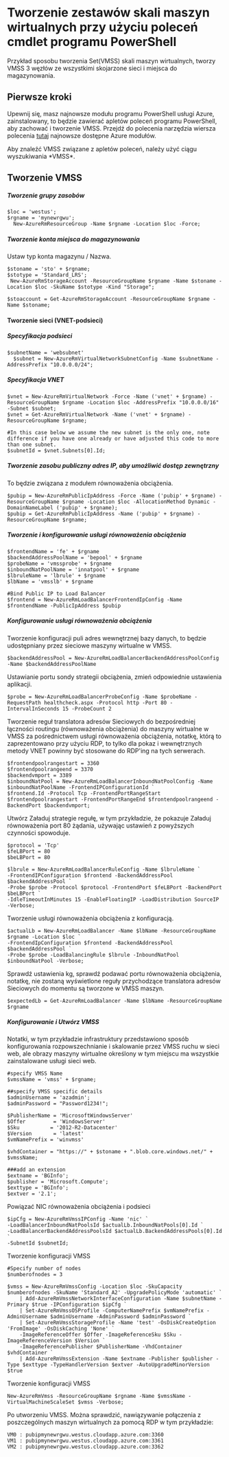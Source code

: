 <properties
    pageTitle="Tworzenie zestawów skali maszyn wirtualnych przy użyciu poleceń cmdlet środowiska PowerShell | Microsoft Azure"
    description="Wprowadzenie do tworzenia i zarządzania nimi z pierwszych zestawów skali maszyn wirtualnych Azure, na przy użyciu poleceń cmdlet środowiska PowerShell Azure"
    services="virtual-machines-windows"
    documentationCenter=""
    authors="danielsollondon"
    manager="timlt"
    editor=""
    tags="azure-resource-manager"/>

<tags
    ms.service="virtual-machines-windows"
    ms.workload="infrastructure-services"
    ms.tgt_pltfrm="na"
    ms.devlang="na"
    ms.topic="article"
    ms.date="09/29/2016"
    ms.author="danielsollondon"/>

# <a name="creating-virtual-machine-scale-sets-using-powershell-cmdlets"></a>Tworzenie zestawów skali maszyn wirtualnych przy użyciu poleceń cmdlet programu PowerShell

Przykład sposobu tworzenia Set(VMSS) skali maszyn wirtualnych, tworzy VMSS 3 węzłów ze wszystkimi skojarzone sieci i miejsca do magazynowania.

## <a name="first-steps"></a>Pierwsze kroki
Upewnij się, masz najnowsze modułu programu PowerShell usługi Azure, zainstalowany, to będzie zawierać apletów poleceń programu PowerShell, aby zachować i tworzenie VMSS.
Przejdź do polecenia narzędzia wiersza polecenia [tutaj](http://aka.ms/webpi-azps) najnowsze dostępne Azure modułów.

Aby znaleźć VMSS związane z apletów poleceń, należy użyć ciągu wyszukiwania \*VMSS\*.

## <a name="creating-a-vmss"></a>Tworzenie VMSS

##### <a name="create-resource-group"></a>Tworzenie grupy zasobów

```
$loc = 'westus';
$rgname = 'mynewrgwu';
  New-AzureRmResourceGroup -Name $rgname -Location $loc -Force;
```

##### <a name="create-storage-account"></a>Tworzenie konta miejsca do magazynowania

Ustaw typ konta magazynu / Nazwa.

```
$stoname = 'sto' + $rgname;
$stotype = 'Standard_LRS';
 New-AzureRmStorageAccount -ResourceGroupName $rgname -Name $stoname -Location $loc -SkuName $stotype -Kind "Storage";

$stoaccount = Get-AzureRmStorageAccount -ResourceGroupName $rgname -Name $stoname;
```

#### <a name="create-networking-vnet--subnet"></a>Tworzenie sieci (VNET-podsieci)

##### <a name="subnet-specification"></a>Specyfikacja podsieci

```
$subnetName = 'websubnet'
  $subnet = New-AzureRmVirtualNetworkSubnetConfig -Name $subnetName -AddressPrefix "10.0.0.0/24";
```

##### <a name="vnet-specification"></a>Specyfikacja VNET

```
$vnet = New-AzureRmVirtualNetwork -Force -Name ('vnet' + $rgname) -ResourceGroupName $rgname -Location $loc -AddressPrefix "10.0.0.0/16" -Subnet $subnet;
$vnet = Get-AzureRmVirtualNetwork -Name ('vnet' + $rgname) -ResourceGroupName $rgname;

#In this case below we assume the new subnet is the only one, note difference if you have one already or have adjusted this code to more than one subnet.
$subnetId = $vnet.Subnets[0].Id;
```

##### <a name="create-public-ip-resource-to-allow-external-access"></a>Tworzenie zasobu publiczny adres IP, aby umożliwić dostęp zewnętrzny

To będzie związana z modułem równoważenia obciążenia.

```
$pubip = New-AzureRmPublicIpAddress -Force -Name ('pubip' + $rgname) -ResourceGroupName $rgname -Location $loc -AllocationMethod Dynamic -DomainNameLabel ('pubip' + $rgname);
$pubip = Get-AzureRmPublicIpAddress -Name ('pubip' + $rgname) -ResourceGroupName $rgname;
```

##### <a name="create-and-configure-load-balancer"></a>Tworzenie i konfigurowanie usługi równoważenia obciążenia

```
$frontendName = 'fe' + $rgname
$backendAddressPoolName = 'bepool' + $rgname
$probeName = 'vmssprobe' + $rgname
$inboundNatPoolName = 'innatpool' + $rgname
$lbruleName = 'lbrule' + $rgname
$lbName = 'vmsslb' + $rgname

#Bind Public IP to Load Balancer
$frontend = New-AzureRmLoadBalancerFrontendIpConfig -Name $frontendName -PublicIpAddress $pubip
```

##### <a name="configure-load-balancer"></a>Konfigurowanie usługi równoważenia obciążenia
Tworzenie konfiguracji puli adres wewnętrznej bazy danych, to będzie udostępniany przez sieciowe maszyny wirtualne w VMSS.

```
$backendAddressPool = New-AzureRmLoadBalancerBackendAddressPoolConfig -Name $backendAddressPoolName
```

Ustawianie portu sondy strategii obciążenia, zmień odpowiednie ustawienia aplikacji.

```
$probe = New-AzureRmLoadBalancerProbeConfig -Name $probeName -RequestPath healthcheck.aspx -Protocol http -Port 80 -IntervalInSeconds 15 -ProbeCount 2
```

Tworzenie reguł translatora adresów Sieciowych do bezpośredniej łączności routingu (równoważenia obciążenia) do maszyny wirtualne w VMSS za pośrednictwem usługi równoważenia obciążenia, notatkę, którą to zaprezentowano przy użyciu RDP, to tylko dla pokaz i wewnętrznych metody VNET powinny być stosowane do RDP'ing na tych serwerach.

```
$frontendpoolrangestart = 3360
$frontendpoolrangeend = 3370
$backendvmport = 3389
$inboundNatPool = New-AzureRmLoadBalancerInboundNatPoolConfig -Name $inboundNatPoolName -FrontendIPConfigurationId `
$frontend.Id -Protocol Tcp -FrontendPortRangeStart $frontendpoolrangestart -FrontendPortRangeEnd $frontendpoolrangeend -BackendPort $backendvmport;
```

Utwórz Załaduj strategie regułę, w tym przykładzie, że pokazuje Załaduj równoważenia port 80 żądania, używając ustawień z powyższych czynności spowoduje.

```
$protocol = 'Tcp'
$feLBPort = 80
$beLBPort = 80

$lbrule = New-AzureRmLoadBalancerRuleConfig -Name $lbruleName `
-FrontendIPConfiguration $frontend -BackendAddressPool $backendAddressPool `
-Probe $probe -Protocol $protocol -FrontendPort $feLBPort -BackendPort $beLBPort `
-IdleTimeoutInMinutes 15 -EnableFloatingIP -LoadDistribution SourceIP -Verbose;
```

Tworzenie usługi równoważenia obciążenia z konfiguracją.

```
$actualLb = New-AzureRmLoadBalancer -Name $lbName -ResourceGroupName $rgname -Location $loc `
-FrontendIpConfiguration $frontend -BackendAddressPool $backendAddressPool `
-Probe $probe -LoadBalancingRule $lbrule -InboundNatPool $inboundNatPool -Verbose;
```

Sprawdź ustawienia kg, sprawdź podawać portu równoważenia obciążenia, notatkę, nie zostaną wyświetlone reguły przychodzące translatora adresów Sieciowych do momentu są tworzone w VMSS maszyn.

```
$expectedLb = Get-AzureRmLoadBalancer -Name $lbName -ResourceGroupName $rgname
```

##### <a name="configure-and-create-vmss"></a>Konfigurowanie i Utwórz VMSS

Notatki, w tym przykładzie infrastruktury przedstawiono sposób konfigurowania rozpowszechnianie i skalowanie przez VMSS ruchu w sieci web, ale obrazy maszyny wirtualne określony w tym miejscu ma wszystkie zainstalowane usługi sieci web.

```
#specify VMSS Name
$vmssName = 'vmss' + $rgname;

##specify VMSS specific details
$adminUsername = 'azadmin';
$adminPassword = "Password1234!";

$PublisherName = 'MicrosoftWindowsServer'
$Offer         = 'WindowsServer'
$Sku          = '2012-R2-Datacenter'
$Version       = 'latest'
$vmNamePrefix = 'winvmss'

$vhdContainer = "https://" + $stoname + ".blob.core.windows.net/" + $vmssName;

###add an extension
$extname = 'BGInfo';
$publisher = 'Microsoft.Compute';
$exttype = 'BGInfo';
$extver = '2.1';
```

Powiązać NIC równoważenia obciążenia i podsieci

```
$ipCfg = New-AzureRmVmssIPConfig -Name 'nic' `
-LoadBalancerInboundNatPoolsId $actualLb.InboundNatPools[0].Id `
-LoadBalancerBackendAddressPoolsId $actualLb.BackendAddressPools[0].Id `
-SubnetId $subnetId;
```

Tworzenie konfiguracji VMSS

```
#Specify number of nodes
$numberofnodes = 3

$vmss = New-AzureRmVmssConfig -Location $loc -SkuCapacity $numberofnodes -SkuName 'Standard_A2' -UpgradePolicyMode 'automatic' `
  	| Add-AzureRmVmssNetworkInterfaceConfiguration -Name $subnetName -Primary $true -IPConfiguration $ipCfg `
  	| Set-AzureRmVmssOSProfile -ComputerNamePrefix $vmNamePrefix -AdminUsername $adminUsername -AdminPassword $adminPassword `
  	| Set-AzureRmVmssStorageProfile -Name 'test' -OsDiskCreateOption 'FromImage' -OsDiskCaching 'None' `
    -ImageReferenceOffer $Offer -ImageReferenceSku $Sku -ImageReferenceVersion $Version `
    -ImageReferencePublisher $PublisherName -VhdContainer $vhdContainer `
  	| Add-AzureRmVmssExtension -Name $extname -Publisher $publisher -Type $exttype -TypeHandlerVersion $extver -AutoUpgradeMinorVersion $true
```

Tworzenie konfiguracji VMSS

```
New-AzureRmVmss -ResourceGroupName $rgname -Name $vmssName -VirtualMachineScaleSet $vmss -Verbose;
```

Po utworzeniu VMSS. Można sprawdzić, nawiązywanie połączenia z poszczególnych maszyn wirtualnych za pomocą RDP w tym przykładzie:

```
VM0 : pubipmynewrgwu.westus.cloudapp.azure.com:3360
VM1 : pubipmynewrgwu.westus.cloudapp.azure.com:3361
VM2 : pubipmynewrgwu.westus.cloudapp.azure.com:3362
```
